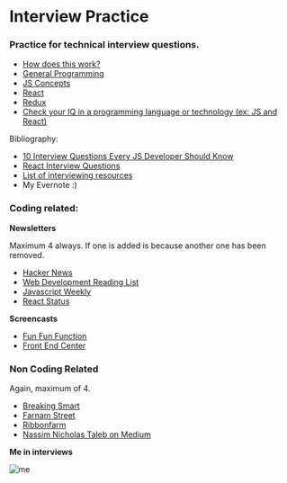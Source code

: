# Interview Practice

### Practice for technical interview questions.

- [How does this work?](how.md)
- [General Programming](general_programming.md)
- [JS Concepts](js_concepts.md)
- [React](react.md)
- [Redux](redux.md)
- [Check your IQ in a programming language or technology (ex: JS and React)](https://www.pluralsight.com/product/pluralsight-iq)

Bibliography:

- [10 Interview Questions Every JS Developer Should Know](https://medium.com/javascript-scene/10-interview-questions-every-javascript-developer-should-know-6fa6bdf5ad95#.y007faw3g)
- [React Interview Questions](https://dev.to/tylermcginnis/react-interview-questions)
- [List of interviewing resources](https://gist.github.com/ronnieftw/7907630469242f0999ea)
- My Evernote :)

### Coding related:

**Newsletters**

Maximum 4 always. If one is added is because another one has been removed.

- [Hacker News](http://www.hackernewsletter.com/)
- [Web Development Reading List](https://wdrl.info/)
- [Javascript Weekly](http://javascriptweekly.com/)
- [React Status](https://react.statuscode.com/)

**Screencasts**

- [Fun Fun Function](https://www.youtube.com/channel/UCO1cgjhGzsSYb1rsB4bFe4Q)
- [Front End Center](https://frontend.center/)

### Non Coding Related

Again, maximum of 4.

- [Breaking Smart](https://breakingsmart.com/en/about/)
- [Farnam Street](https://www.farnamstreetblog.com/newsletter/)
- [Ribbonfarm](https://www.ribbonfarm.com/about/)
- [Nassim Nicholas Taleb on Medium](https://medium.com/@nntaleb)

**Me in interviews**

![me](http://www.smbc-comics.com/comics/20140817.png)
